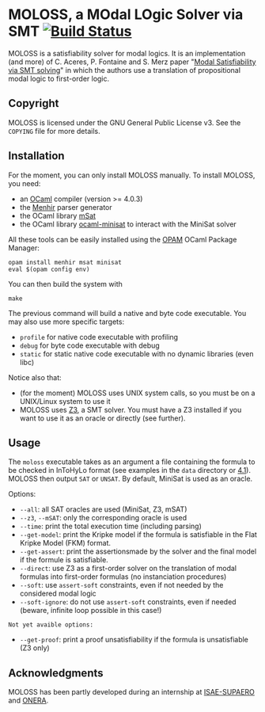    # MOLOSS, a MOdal LOgic Solver via SMT [![Build Status](https://travis-ci.org/Meleagant/MOLOSS.svg?branch=master)](https://travis-ci.org/Meleagant/MOLOSS)

MOLOSS is a satisfiability solver for modal logics. It is an
implementation (and more) of C. Aceres, P. Fontaine and S. Merz paper
"[Modal Satisfiability via SMT solving](https://doi.org/10.1007/978-3-319-15545-6_5)" in which the authors use a
translation of propositional modal logic to first-order
logic.

## Copyright

   MOLOSS is licensed under the GNU General Public License v3. See
   the `COPYING` file for more details.

## Installation

   For the moment, you can only install MOLOSS manually. To install
   MOLOSS, you need:

   - an [OCaml](http://ocaml.org/) compiler (version >= 4.0.3)
   - the [Menhir](http://gallium.inria.fr/`fpottier/menhir/) parser generator
   - the OCaml library [mSat](https://github.com/Gbury/mSAT)
   - the OCaml library [ocaml-minisat](https://github.com/c-cube/ocaml-minisat) to interact with the MiniSat
     solver

   All these tools can be easily installed using the [OPAM](https://opam.ocaml.org/) OCaml
   Package Manager:

   ```shell
   opam install menhir msat minisat
   eval $(opam config env)
   ```

   You can then build the system with

   ```shell
   make
   ```

   The previous command will build a native and byte code
   executable. You may also use more specific targets:

   - `profile` for native code executable with profiling
   - `debug` for byte code executable with debug
   - `static` for static native code executable with no dynamic
     libraries (even libc)

   Notice also that:

   - (for the moment) MOLOSS uses UNIX system calls, so you must be on
     a UNIX/Linux system to use it
   - MOLOSS uses [Z3](https://github.com/Z3Prover/z3), a SMT solver.
	 You must have a Z3 installed
	 if you want to use it as an oracle or directly (see
     further).

## Usage

   The `moloss` executable takes as an argument a file containing the
   formula to be checked in InToHyLo format (see examples in the `data` directory or
   [4.1](http://cs.ru.nl/paar16/paper-07.pdf)).
   MOLOSS then output `SAT` or `UNSAT`.
   By default, MiniSat is used as an oracle.

   Options:

   - `--all`: all SAT oracles are used (MiniSat, Z3, mSAT)
   - `--z3`, `--mSAT`: only the corresponding oracle is used
   - `--time`: print the total execution time (including parsing)
   - `--get-model`: print the Kripke model if the formula is satisfiable
   in the Flat Kripke Model (FKM) format.
   - `--get-assert`: print the assertionsmade by the solver and the
   final model if the formule is satisfiable.
   - `--direct`: use Z3 as a first-order solver on the translation of
   modal formulas into first-order formulas (no instanciation
   procedures)
   - `--soft`: use `assert-soft` constraints, even if not needed by
   the considered modal logic
   - `--soft-ignore`: do not use `assert-soft` constraints, even if
   needed (beware, infinite loop possible in this case!)

    Not yet avaible options:

   - `--get-proof`: print a proof unsatisfiability if the formula is
   unsatisfiable (Z3 only)

## Acknowledgments

   MOLOSS has been partly developed during an internship at
   [ISAE-SUPAERO](https://www.isae-supaero.fr/en/) and
   [ONERA](http://www.onera.fr/en).
